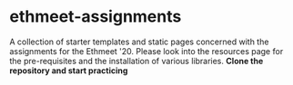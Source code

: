 # ethmeet-assignments
A collection of starter templates and static pages concerned with the assignments for the Ethmeet '20. Please look into the resources page for the pre-requisites and the installation of various libraries. 
**Clone the repository and start practicing**
